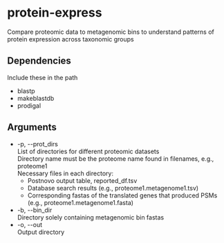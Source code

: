 # protein-express
Compare proteomic data to metagenomic bins to understand patterns of protein expression across taxonomic groups

## Dependencies
Include these in the path
- blastp
- makeblastdb
- prodigal

## Arguments
- -p, --prot_dirs <br />
List of directories for different proteomic datasets <br />
Directory name must be the proteome name found in filenames, e.g., proteome1 <br />
Necessary files in each directory: <br />
  - Postnovo output table, reported_df.tsv
  - Database search results (e.g., proteome1.metagenome1.tsv)
  - Corresponding fastas of the translated genes that produced PSMs (e.g., proteome1.metagenome1.fasta)
- -b, --bin_dir <br />
Directory solely containing metagenomic bin fastas <br />
- -o, --out <br />
Output directory
